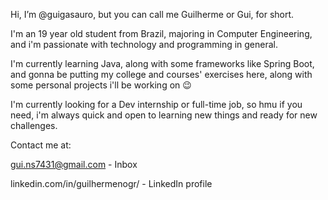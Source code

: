 Hi, I’m @guigasauro, but you can call me Guilherme or Gui, for short.

I'm an 19 year old student from Brazil, majoring in Computer Engineering,
and i'm passionate with technology and programming in general.

I'm currently learning Java, along with some frameworks
like Spring Boot, and gonna be putting my college and courses'
exercises here, along with some personal projects i'll be working on 😉

I'm currently looking for a Dev internship or full-time job, so
hmu if you need, i'm always quick and open to learning new things
and ready for new challenges.

Contact me at:

gui.ns7431@gmail.com - Inbox

linkedin.com/in/guilhermenogr/ - LinkedIn profile
